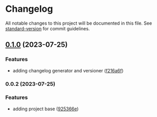 # Changelog

All notable changes to this project will be documented in this file. See [standard-version](https://github.com/conventional-changelog/standard-version) for commit guidelines.

## [0.1.0](https://github.com/Alvarez-P/nestjs-template/compare/v0.0.2...v0.1.0) (2023-07-25)


### Features

* adding changelog generator and versioner ([f216a6f](https://github.com/Alvarez-P/nestjs-template/commits/f216a6f81f54134deeca7529bfa7600129ab460f))

### 0.0.2 (2023-07-25)


### Features

* adding project base ([925366e](https://github.com/Alvarez-P/nestjs-template/commits/925366eb76173c06820c5b1142ddfb4786d69ead))
